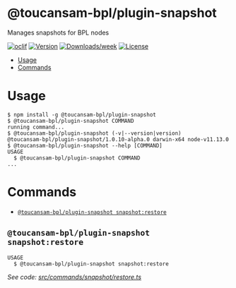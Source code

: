 @toucansam-bpl/plugin-snapshot
==============================

Manages snapshots for BPL nodes

[![oclif](https://img.shields.io/badge/cli-oclif-brightgreen.svg)](https://oclif.io)
[![Version](https://img.shields.io/npm/v/@toucansam-bpl/plugin-snapshot.svg)](https://npmjs.org/package/@toucansam-bpl/plugin-snapshot)
[![Downloads/week](https://img.shields.io/npm/dw/@toucansam-bpl/plugin-snapshot.svg)](https://npmjs.org/package/@toucansam-bpl/plugin-snapshot)
[![License](https://img.shields.io/npm/l/@toucansam-bpl/plugin-snapshot.svg)](https://github.com/toucansam-bpl/plugin-snapshot/blob/master/package.json)

<!-- toc -->
* [Usage](#usage)
* [Commands](#commands)
<!-- tocstop -->
# Usage
<!-- usage -->
```sh-session
$ npm install -g @toucansam-bpl/plugin-snapshot
$ @toucansam-bpl/plugin-snapshot COMMAND
running command...
$ @toucansam-bpl/plugin-snapshot (-v|--version|version)
@toucansam-bpl/plugin-snapshot/1.0.10-alpha.0 darwin-x64 node-v11.13.0
$ @toucansam-bpl/plugin-snapshot --help [COMMAND]
USAGE
  $ @toucansam-bpl/plugin-snapshot COMMAND
...
```
<!-- usagestop -->
# Commands
<!-- commands -->
* [`@toucansam-bpl/plugin-snapshot snapshot:restore`](#toucansam-bplplugin-snapshot-snapshotrestore)

## `@toucansam-bpl/plugin-snapshot snapshot:restore`

```
USAGE
  $ @toucansam-bpl/plugin-snapshot snapshot:restore
```

_See code: [src/commands/snapshot/restore.ts](https://github.com/toucansam-bpl/plugin-snapshot/blob/v1.0.10-alpha.0/src/commands/snapshot/restore.ts)_
<!-- commandsstop -->
